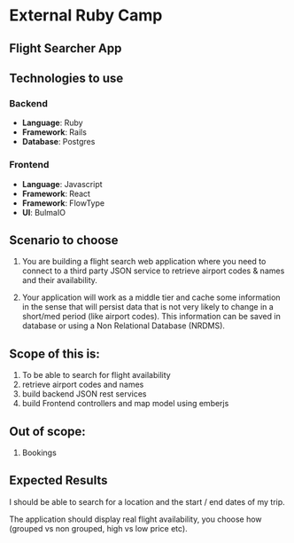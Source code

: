 # External Ruby Camp
## Flight Searcher App

## Technologies to use
### Backend
  - **Language**: Ruby
  - **Framework**: Rails
  - **Database**: Postgres

### Frontend
  - **Language**: Javascript
  - **Framework**: React
  - **Framework**: FlowType
  - **UI**: BulmaIO

## Scenario to choose
1) You are building a flight search web application where you need to connect to a third party JSON service to retrieve airport codes & names and their availability.

2) Your application will work as a middle tier and cache some information in the sense that will persist data that is not very likely to change in a short/med period (like airport codes). This information can be saved in database or using a Non Relational Database (NRDMS).

## Scope of this is:
1) To be able to search for flight availability
2) retrieve airport codes and names
3) build backend JSON rest services
4) build Frontend controllers and map model using emberjs

## Out of scope:
1) Bookings

## Expected Results
I should be able to search for a location and the start / end dates of my trip.

The application should display real flight availability, you choose how (grouped vs non grouped, high vs low price etc).
